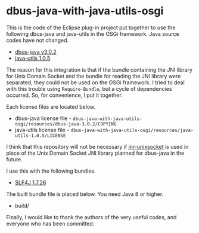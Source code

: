 # dbus-java-with-java-utils-osgi

This is the code of the Eclipse plug-in project put together to use the following dbus-java and java-utils in the OSGi framework. Java source codes have not changed.
- [dbus-java v3.0.2](https://github.com/hypfvieh/dbus-java/tree/dbus-java-parent-3.0.2)
- [java-utils 1.0.5](https://github.com/hypfvieh/java-utils/tree/1.0.5)

The reason for this integration is that if the bundle containing the JNI library for Unix Domain Socket and the bundle for reading the JNI library were separated, they could not be used on the OSGi framework. I tried to deal with this trouble using `Require-Bundle`, but a cycle of dependencies occurred. So, for convenience, I put it together.

Each license files are located below.
- dbus-java license file - `dbus-java-with-java-utils-osgi/resources/dbus-java-3.0.2/COPYING`
- java-utils license file - `dbus-java-with-java-utils-osgi/resources/java-utils-1.0.5/LICENSE`

I think that this repository will not be necessary if [jnr-unixsocket](https://github.com/jnr/jnr-unixsocket) is used in place of the Unix Domain Socket JNI library planned for dbus-java in the future.

I use this with the following bundles.
- [SLF4J 1.7.26](https://www.slf4j.org/)

The built bundle file is placed below. You need Java 8 or higher.
- build/

Finally, I would like to thank the authors of the very useful codes, and everyone who has been committed.
